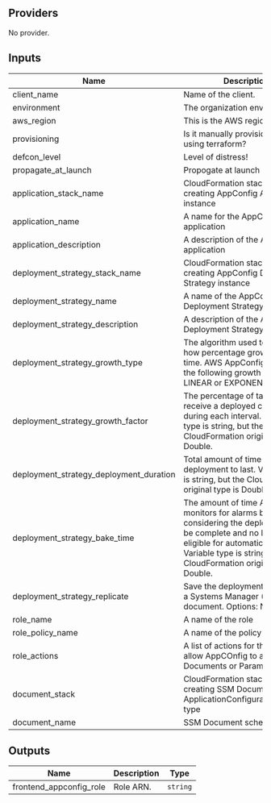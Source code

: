 ## Providers

No provider.

## Inputs

| Name | Description | Type | Default | Required |
|------|-------------|------|---------|:-----:|
| client\_name | Name of the client. | `string` | n/a | yes |
| environment | The organization environment | `string` | n/a | yes |
| aws\_region | This is the AWS region. | `string` | n/a | yes |
| provisioning | Is it manually provisioned or using terraform? | `string` | n/a | yes |
| defcon\_level | Level of distress! | `number` | n/a | yes |
| propagate\_at\_launch | Propogate at launch | `bool` | n/a | yes |
| application\_stack\_name | CloudFormation stack name creating AppConfig Application instance | `string` | n/a | yes |
| application\_name | A name for the AppConfig application | `string` | n/a | yes |
| application\_description | A description of the AppConfig application | `string` |  | no |
| deployment\_strategy\_stack\_name | CloudFormation stack name creating AppConfig Deployment Strategy instance | `string` | n/a | yes |
| deployment\_strategy\_name | A name of the AppConfig Deployment Strategy | `string` | n/a | yes |
| deployment\_strategy\_description | A description of the AppConfig Deployment Strategy | `string` |  | no |
| deployment\_strategy\_growth\_type | The algorithm used to define how percentage grows over time. AWS AppConfig supports the following growth types: LINEAR or EXPONENTIAL | `string` | LINEAR | yes |
| deployment\_strategy\_growth\_factor | The percentage of targets to receive a deployed configuration during each interval. Variable type is string, but the CloudFormation original type is Double. | `string` | 10.0 | no |
| deployment\_strategy\_deployment\_duration | Total amount of time for a deployment to last. Variable type is string, but the CloudFormation original type is Double. | `string` | 1.0 | no |
| deployment\_strategy\_bake\_time | The amount of time AppConfig monitors for alarms before considering the deployment to be complete and no longer eligible for automatic roll back. Variable type is string, but the CloudFormation original type is Double. | `string` | 1.0 | no |
| deployment\_strategy\_replicate | Save the deployment strategy to a Systems Manager (SSM) document. Options: NONE | SSM_DOCUMENT | `string` | NONE | no |
| role\_name | A name of the role | `string` | n/a | yes |
| role\_policy\_name | A name of the policy | `string` | n/a | yes |
| role\_actions | A list of actions for the policy to allow AppCOnfig to access SSM Documents or Parameter Store | `list` | n/a | yes |
| document_stack | CloudFormation stack name creating SSM Document of ApplicationConfigurationSchema type | `string` | n/a | yes |
| document_name | SSM Document schema name | `string` | n/a | yes |

## Outputs

| Name | Description | Type |
|------|-------------|:-----:|
| frontend\_appconfig\_role | Role ARN. | `string` |
